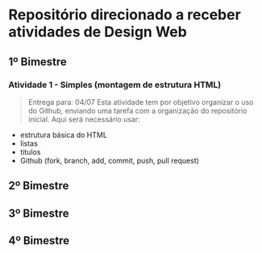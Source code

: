 # Repositório direcionado a receber atividades de Design Web

## 1º Bimestre
### Atividade 1 - Simples (montagem de estrutura HTML)
> Entrega para: 04/07
Esta atividade tem por objetivo organizar o uso do Github, enviando uma tarefa com a organização do repositório inicial.
Aqui será necessário usar:
- estrutura básica do HTML
- listas
- titulos
- Github (fork, branch, add, commit, push, pull request)

## 2º Bimestre

## 3º Bimestre

## 4º Bimestre
